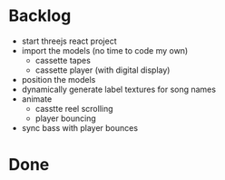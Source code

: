 # Backlog
- start threejs react project
- import the models (no time to code my own)
    - cassette tapes
    - cassette player (with digital display)
- position the models
- dynamically generate label textures for song names
- animate
    - casstte reel scrolling
    - player bouncing
- sync bass with player bounces

# Done
